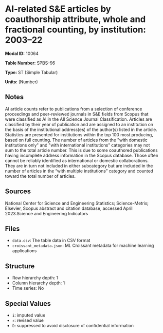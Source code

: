 # AI-related S&E articles by coauthorship attribute, whole and fractional counting, by institution: 2003&#8211;22

**Modal ID:** 10064

**Table Number:** SPBS-96

**Type:** ST (Simple Tabular)

**Units:** (Number)

## Notes

AI article counts refer to publications from a selection of conference proceedings and peer-reviewed journals in S&E fields from Scopus that were classified as AI in the All Science Journal Classification. Articles are classified by their year of publication and are assigned to an institution on the basis of the institutional address(es) of the author(s) listed in the article. Statistics are presented for institutions within the top 100 most producing, based on full counting. The number of articles from the "with domestic institutions only" and "with international institutions" categories may not sum to the total article number. This is due to some coauthored publications having incomplete address information in the Scopus database. Those often cannot be reliably identified as international or domestic collaborations. They are in turn not included in either subcategory but are included in the number of articles in the “with multiple institutions” category and counted toward the total number of articles.

## Sources

National Center for Science and Engineering Statistics; Science-Metrix; Elsevier, Scopus abstract and citation database, accessed April 2023.Science and Engineering Indicators

## Files

- `data.csv`: The table data in CSV format
- `croissant_metadata.json`: ML Croissant metadata for machine learning applications

## Structure

- Row hierarchy depth: 1
- Column hierarchy depth: 1
- Time series: No

## Special Values

- `i`: imputed value
- `r`: revised value
- `D`: suppressed to avoid disclosure of confidential information
